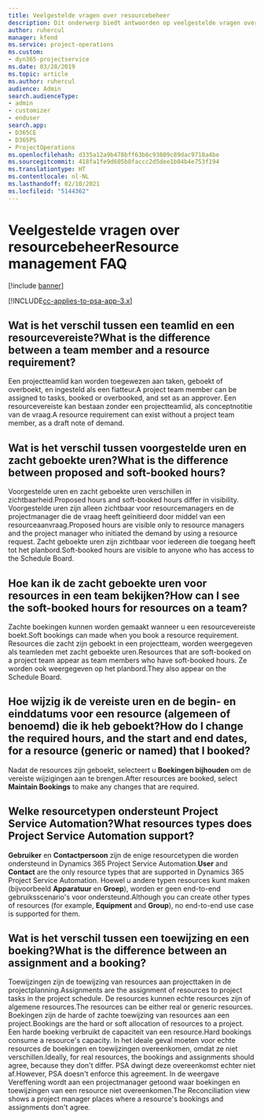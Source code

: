 ```yaml
---
title: Veelgestelde vragen over resourcebeheer
description: Dit onderwerp biedt antwoorden op veelgestelde vragen over resourcebeheer.
author: ruhercul
manager: kfend
ms.service: project-operations
ms.custom:
- dyn365-projectservice
ms.date: 03/28/2019
ms.topic: article
ms.author: ruhercul
audience: Admin
search.audienceType:
- admin
- customizer
- enduser
search.app:
- D365CE
- D365PS
- ProjectOperations
ms.openlocfilehash: d335a12a9b478bff63b6c93809c89dac9718a4be
ms.sourcegitcommit: 418fa1fe9d605b8faccc2d5dee1b04b4e753f194
ms.translationtype: HT
ms.contentlocale: nl-NL
ms.lasthandoff: 02/10/2021
ms.locfileid: "5144362"
---
```

# <a name="resource-management-faq"></a><span data-ttu-id="78c3c-103">Veelgestelde vragen over resourcebeheer</span><span class="sxs-lookup"><span data-stu-id="78c3c-103">Resource management FAQ</span></span>

[!include [banner](../includes/psa-now-project-operations.md)]

[!INCLUDE[cc-applies-to-psa-app-3.x](../includes/cc-applies-to-psa-app-3x.md)]

## <a name="what-is-the-difference-between-a-team-member-and-a-resource-requirement"></a><span data-ttu-id="78c3c-104">Wat is het verschil tussen een teamlid en een resourcevereiste?</span><span class="sxs-lookup"><span data-stu-id="78c3c-104">What is the difference between a team member and a resource requirement?</span></span>

<span data-ttu-id="78c3c-105">Een projectteamlid kan worden toegewezen aan taken, geboekt of overboekt, en ingesteld als een fiatteur.</span><span class="sxs-lookup"><span data-stu-id="78c3c-105">A project team member can be assigned to tasks, booked or overbooked, and set as an approver.</span></span> <span data-ttu-id="78c3c-106">Een resourcevereiste kan bestaan zonder een projectteamlid, als conceptnotitie van de vraag.</span><span class="sxs-lookup"><span data-stu-id="78c3c-106">A resource requirement can exist without a project team member, as a draft note of demand.</span></span> 

## <a name="what-is-the-difference-between-proposed-and-soft-booked-hours"></a><span data-ttu-id="78c3c-107">Wat is het verschil tussen voorgestelde uren en zacht geboekte uren?</span><span class="sxs-lookup"><span data-stu-id="78c3c-107">What is the difference between proposed and soft-booked hours?</span></span>

<span data-ttu-id="78c3c-108">Voorgestelde uren en zacht geboekte uren verschillen in zichtbaarheid.</span><span class="sxs-lookup"><span data-stu-id="78c3c-108">Proposed hours and soft-booked hours differ in visibility.</span></span> <span data-ttu-id="78c3c-109">Voorgestelde uren zijn alleen zichtbaar voor resourcemanagers en de projectmanager die de vraag heeft geïnitieerd door middel van een resourceaanvraag.</span><span class="sxs-lookup"><span data-stu-id="78c3c-109">Proposed hours are visible only to resource managers and the project manager who initiated the demand by using a resource request.</span></span> <span data-ttu-id="78c3c-110">Zacht geboekte uren zijn zichtbaar voor iedereen die toegang heeft tot het planbord.</span><span class="sxs-lookup"><span data-stu-id="78c3c-110">Soft-booked hours are visible to anyone who has access to the Schedule Board.</span></span>

## <a name="how-can-i-see-the-soft-booked-hours-for-resources-on-a-team"></a><span data-ttu-id="78c3c-111">Hoe kan ik de zacht geboekte uren voor resources in een team bekijken?</span><span class="sxs-lookup"><span data-stu-id="78c3c-111">How can I see the soft-booked hours for resources on a team?</span></span>

<span data-ttu-id="78c3c-112">Zachte boekingen kunnen worden gemaakt wanneer u een resourcevereiste boekt.</span><span class="sxs-lookup"><span data-stu-id="78c3c-112">Soft bookings can made when you book a resource requirement.</span></span> <span data-ttu-id="78c3c-113">Resources die zacht zijn geboekt in een projectteam, worden weergegeven als teamleden met zacht geboekte uren.</span><span class="sxs-lookup"><span data-stu-id="78c3c-113">Resources that are soft-booked on a project team appear as team members who have soft-booked hours.</span></span> <span data-ttu-id="78c3c-114">Ze worden ook weergegeven op het planbord.</span><span class="sxs-lookup"><span data-stu-id="78c3c-114">They also appear on the Schedule Board.</span></span>

## <a name="how-do-i-change-the-required-hours-and-the-start-and-end-dates-for-a-resource-generic-or-named-that-i-booked"></a><span data-ttu-id="78c3c-115">Hoe wijzig ik de vereiste uren en de begin- en einddatums voor een resource (algemeen of benoemd) die ik heb geboekt?</span><span class="sxs-lookup"><span data-stu-id="78c3c-115">How do I change the required hours, and the start and end dates, for a resource (generic or named) that I booked?</span></span>

<span data-ttu-id="78c3c-116">Nadat de resources zijn geboekt, selecteert u **Boekingen bijhouden** om de vereiste wijzigingen aan te brengen.</span><span class="sxs-lookup"><span data-stu-id="78c3c-116">After resources are booked, select **Maintain Bookings** to make any changes that are required.</span></span>

## <a name="what-resources-types-does-project-service-automation-support"></a><span data-ttu-id="78c3c-117">Welke resourcetypen ondersteunt Project Service Automation?</span><span class="sxs-lookup"><span data-stu-id="78c3c-117">What resources types does Project Service Automation support?</span></span>

<span data-ttu-id="78c3c-118">**Gebruiker** en **Contactpersoon** zijn de enige resourcetypen die worden ondersteund in Dynamics 365 Project Service Automation.</span><span class="sxs-lookup"><span data-stu-id="78c3c-118">**User** and **Contact** are the only resource types that are supported in Dynamics 365 Project Service Automation.</span></span> <span data-ttu-id="78c3c-119">Hoewel u andere typen resources kunt maken (bijvoorbeeld **Apparatuur** en **Groep**), worden er geen end-to-end gebruiksscenario's voor ondersteund.</span><span class="sxs-lookup"><span data-stu-id="78c3c-119">Although you can create other types of resources (for example, **Equipment** and **Group**), no end-to-end use case is supported for them.</span></span>

## <a name="what-is-the-difference-between-an-assignment-and-a-booking"></a><span data-ttu-id="78c3c-120">Wat is het verschil tussen een toewijzing en een boeking?</span><span class="sxs-lookup"><span data-stu-id="78c3c-120">What is the difference between an assignment and a booking?</span></span>

<span data-ttu-id="78c3c-121">Toewijzingen zijn de toewijzing van resources aan projecttaken in de projectplanning.</span><span class="sxs-lookup"><span data-stu-id="78c3c-121">Assignments are the assignment of resources to project tasks in the project schedule.</span></span> <span data-ttu-id="78c3c-122">De resources kunnen echte resources zijn of algemene resources.</span><span class="sxs-lookup"><span data-stu-id="78c3c-122">The resources can be either real or generic resources.</span></span> <span data-ttu-id="78c3c-123">Boekingen zijn de harde of zachte toewijzing van resources aan een project.</span><span class="sxs-lookup"><span data-stu-id="78c3c-123">Bookings are the hard or soft allocation of resources to a project.</span></span> <span data-ttu-id="78c3c-124">Een harde boeking verbruikt de capaciteit van een resource.</span><span class="sxs-lookup"><span data-stu-id="78c3c-124">Hard bookings consume a resource's capacity.</span></span> <span data-ttu-id="78c3c-125">In het ideale geval moeten voor echte resources de boekingen en toewijzingen overeenkomen, omdat ze niet verschillen.</span><span class="sxs-lookup"><span data-stu-id="78c3c-125">Ideally, for real resources, the bookings and assignments should agree, because they don't differ.</span></span> <span data-ttu-id="78c3c-126">PSA dwingt deze overeenkomst echter niet af.</span><span class="sxs-lookup"><span data-stu-id="78c3c-126">However, PSA doesn't enforce this agreement.</span></span> <span data-ttu-id="78c3c-127">In de weergave Vereffening wordt aan een projectmanager getoond waar boekingen en toewijzingen van een resource niet overeenkomen.</span><span class="sxs-lookup"><span data-stu-id="78c3c-127">The Reconciliation view shows a project manager places where a resource's bookings and assignments don't agree.</span></span>
